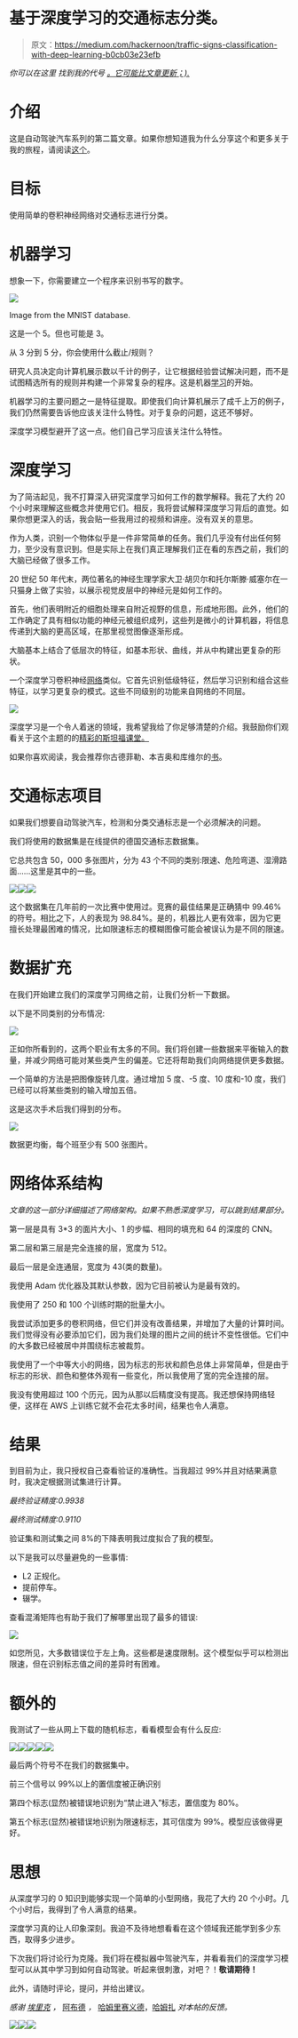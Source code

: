 # 基于深度学习的交通标志分类。

> 原文：<https://medium.com/hackernoon/traffic-signs-classification-with-deep-learning-b0cb03e23efb>

*你可以在这里* *找到我的代号* [*。它可能比文章更新；).*](https://github.com/MehdiSv/TrafficSignsRecognition/)

# 介绍

这是自动驾驶汽车系列的第二篇文章。如果你想知道我为什么分享这个和更多关于我的旅程，请阅读[这个](/@MSqalli/self-driving-car-journey-to-build-one-5413ad0e4115)。

# 目标

使用简单的卷积神经网络对交通标志进行分类。

# 机器学习

想象一下，你需要建立一个程序来识别书写的数字。

![](img/e251252f1d60e63a4fd3a898bb524e6c.png)

Image from the MNIST database.

这是一个 5。但也可能是 3。

从 3 分到 5 分，你会使用什么截止/规则？

研究人员决定向计算机展示数以千计的例子，让它根据经验尝试解决问题，而不是试图精选所有的规则并构建一个非常复杂的程序。这是机器[学习](https://hackernoon.com/tagged/learning)的开始。

机器学习的主要问题之一是特征提取。即使我们向计算机展示了成千上万的例子，我们仍然需要告诉他应该关注什么特性。对于复杂的问题，这还不够好。

深度学习模型避开了这一点。他们自己学习应该关注什么特性。

# 深度学习

为了简洁起见，我不打算深入研究深度学习如何工作的数学解释。我花了大约 20 个小时来理解这些概念并使用它们。相反，我将尝试解释深度学习背后的直觉。如果你想更深入的话，我会贴一些我用过的视频和讲座。没有双关的意思。

作为人类，识别一个物体似乎是一件非常简单的任务。我们几乎没有付出任何努力，至少没有意识到。但是实际上在我们真正理解我们正在看的东西之前，我们的大脑已经做了很多工作。

20 世纪 50 年代末，两位著名的神经生理学家大卫·胡贝尔和托尔斯滕·威塞尔在一只猫身上做了实验，以展示视觉皮层中的神经元是如何工作的。

首先，他们表明附近的细胞处理来自附近视野的信息，形成地形图。此外，他们的工作确定了具有相似功能的神经元被组织成列，这些列是微小的计算机器，将信息传递到大脑的更高区域，在那里视觉图像逐渐形成。

大脑基本上结合了低层次的特征，如基本形状、曲线，并从中构建出更复杂的形状。

一个深度学习卷积神经[网络](https://hackernoon.com/tagged/network)类似。它首先识别低级特征，然后学习识别和组合这些特征，以学习更复杂的模式。这些不同级别的功能来自网络的不同层。

![](img/5dd1fc8081f97af75a177137d0dcba2a.png)

深度学习是一个令人着迷的领域，我希望我给了你足够清楚的介绍。我鼓励你们观看关于这个主题的的[精彩的斯坦福课堂。](https://www.youtube.com/playlist?list=PLLvH2FwAQhnpj1WEB-jHmPuUeQ8mX-XXG)

如果你喜欢阅读，我会推荐你古德菲勒、本吉奥和库维尔的[书](http://www.deeplearningbook.org)。

# 交通标志项目

如果我们想要自动驾驶汽车，检测和分类交通标志是一个必须解决的问题。

我们将使用的数据集是在线提供的德国交通标志数据集。

它总共包含 50，000 多张图片，分为 43 个不同的类别:限速、危险弯道、湿滑路面……这里是其中的一些。

![](img/f0f2f47a92b49e9727af3d5c56975b5e.png)![](img/0c7ccaf60b76706530c6dd49dafadb4b.png)![](img/ea4d0192765c92df993883b77ed98bc9.png)

这个数据集在几年前的一次比赛中使用过。竞赛的最佳结果是正确猜中 99.46%的符号。相比之下，人的表现为 98.84%。是的，机器比人更有效率，因为它更擅长处理最困难的情况，比如限速标志的模糊图像可能会被误认为是不同的限速。

# 数据扩充

在我们开始建立我们的深度学习网络之前，让我们分析一下数据。

以下是不同类别的分布情况:

![](img/eed919280403bed4c1322790fcffd56d.png)

正如你所看到的，这两个职业有太多的不同。我们将创建一些数据来平衡输入的数量，并减少网络可能对某些类产生的偏差。它还将帮助我们向网络提供更多数据。

一个简单的方法是把图像旋转几度。通过增加 5 度、-5 度、10 度和-10 度，我们已经可以将某些类别的输入增加五倍。

这是这次手术后我们得到的分布。

![](img/b606ef6d8559764d54b8c55ef897b8c2.png)

数据更均衡，每个班至少有 500 张图片。

# 网络体系结构

*文章的这一部分详细描述了网络架构。如果不熟悉深度学习，可以跳到结果部分。*

第一层是具有 3*3 的面片大小、1 的步幅、相同的填充和 64 的深度的 CNN。

第二层和第三层是完全连接的层，宽度为 512。

最后一层是全连通层，宽度为 43(类的数量)。

我使用 Adam 优化器及其默认参数，因为它目前被认为是最有效的。

我使用了 250 和 100 个训练时期的批量大小。

我尝试添加更多的卷积网络，但它们并没有改善结果，并增加了大量的计算时间。我们觉得没有必要添加它们，因为我们处理的图片之间的统计不变性很低。它们中的大多数已经被居中并围绕标志被裁剪。

我使用了一个中等大小的网络，因为标志的形状和颜色总体上非常简单，但是由于标志的形状、颜色和整体外观有一些变化，所以我使用了宽的完全连接的层。

我没有使用超过 100 个历元，因为从那以后精度没有提高。我还想保持网络轻便，这样在 AWS 上训练它就不会花太多时间，结果也令人满意。

# 结果

到目前为止，我只授权自己查看验证的准确性。当我超过 99%并且对结果满意时，我决定根据测试集进行计算。

*最终验证精度:0.9938*

*最终测试精度:0.9110*

验证集和测试集之间 8%的下降表明我过度拟合了我的模型。

以下是我可以尽量避免的一些事情:

*   L2 正规化。
*   提前停车。
*   辍学。

查看混淆矩阵也有助于我们了解哪里出现了最多的错误:

![](img/59856f4408606eee1606130f4828fba0.png)

如您所见，大多数错误位于左上角。这些都是速度限制。这个模型似乎可以检测出限速，但在识别标志值之间的差异时有困难。

# 额外的

我测试了一些从网上下载的随机标志，看看模型会有什么反应:

![](img/b4ac3e755a184939e76c107e15975fb1.png)![](img/984fda52e21c4f11ed8e2dd80727463f.png)![](img/51058c5e3dddbf8b9ca4ef3d6566736d.png)![](img/438d3bd91a5318f428f03ee8a921c782.png)![](img/05da4bf97c1db09369c7a5ae3fae0a08.png)

最后两个符号不在我们的数据集中。

前三个信号以 99%以上的置信度被正确识别

第四个标志(显然)被错误地识别为“禁止进入”标志，置信度为 80%。

第五个标志(显然)被错误地识别为限速标志，其可信度为 99%。模型应该做得更好。

# 思想

从深度学习的 0 知识到能够实现一个简单的小型网络，我花了大约 20 个小时。几个小时后，我得到了令人满意的结果。

深度学习真的让人印象深刻。我迫不及待地想看看在这个领域我还能学到多少东西，取得多少进步。

下次我们将讨论行为克隆。我们将在模拟器中驾驶汽车，并看看我们的深度学习模型可以从其中学习到如何自动驾驶。听起来很刺激，对吧？！**敬请期待！**

此外，请随时评论，提问，并给出建议。

*感谢* [*埃里克*](https://medium.com/u/d8603e818394?source=post_page-----b0cb03e23efb--------------------------------) *，* [阿布德](https://medium.com/u/e027d96f8057?source=post_page-----b0cb03e23efb--------------------------------) *，* [哈姆里赛义德](https://medium.com/u/1574406fd15?source=post_page-----b0cb03e23efb--------------------------------)，[哈姆扎](https://medium.com/u/288af6ec97d0?source=post_page-----b0cb03e23efb--------------------------------) *对本帖的反馈。*

[![](img/50ef4044ecd4e250b5d50f368b775d38.png)](http://bit.ly/HackernoonFB)[![](img/979d9a46439d5aebbdcdca574e21dc81.png)](https://goo.gl/k7XYbx)[![](img/2930ba6bd2c12218fdbbf7e02c8746ff.png)](https://goo.gl/4ofytp)